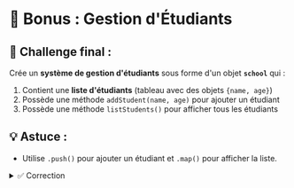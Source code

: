 # 🚀 Bonus : Gestion d'Étudiants  

## 🔹 Challenge final :  
Crée un **système de gestion d'étudiants** sous forme d'un objet **`school`** qui :  
1. Contient une **liste d'étudiants** (tableau avec des objets `{name, age}`)  
2. Possède une méthode `addStudent(name, age)` pour ajouter un étudiant  
3. Possède une méthode `listStudents()` pour afficher tous les étudiants  

## 💡 Astuce :  
- Utilise `.push()` pour ajouter un étudiant et `.map()` pour afficher la liste.  

<details>
<summary>✅ Correction</summary>

```js
const school = {
  students: [],
  
  addStudent(name, age) {
    this.students.push({ name, age });
  },

  listStudents() {
    console.log("Étudiants :", this.students.map(s => `${s.name} (${s.age} ans)`).join(", "));
  }
};

school.addStudent("Alice", 22);
school.addStudent("Bob", 25);
school.listStudents();
// "Étudiants : Alice (22 ans), Bob (25 ans)"
````
</details>